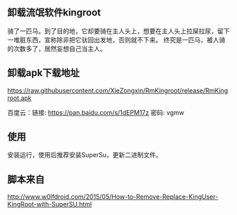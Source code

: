 ## 卸载流氓软件kingroot
骑了一匹马。到了目的地，它却要骑在主人头上，想要在主人头上拉屎拉尿，留下一堆脏东西，宣称除非把它驮回出发地，否则就不下来。
终究是一匹马，被人骑的次数多了，居然妄想自己当主人。

## 卸载apk下载地址
https://raw.githubusercontent.com/XieZongxin/RmKingroot/release/RmKingroot.apk

百度云：链接: https://pan.baidu.com/s/1dEPM17z 密码: vgmw

## 使用
安装运行，使用后推荐安装SuperSu，更新二进制文件。


## 脚本来自
http://www.w0lfdroid.com/2015/05/How-to-Remove-Replace-KingUser-KingRoot-with-SuperSU.html